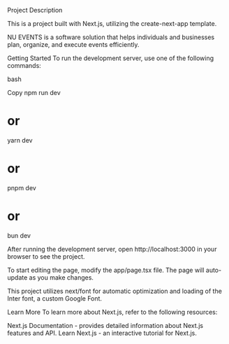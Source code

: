 Project Description

This is a project built with Next.js, utilizing the create-next-app template.

NU EVENTS is a software solution that helps individuals and businesses plan, organize, and execute events efficiently. 

Getting Started
To run the development server, use one of the following commands:

bash

Copy
npm run dev
# or
yarn dev
# or
pnpm dev
# or
bun dev

After running the development server, open http://localhost:3000 in your browser to see the project.

To start editing the page, modify the app/page.tsx file. 
The page will auto-update as you make changes.

This project utilizes next/font for automatic optimization and loading of the Inter font, a custom Google Font.

Learn More
To learn more about Next.js, refer to the following resources:

Next.js Documentation - provides detailed information about Next.js features and API.
Learn Next.js - an interactive tutorial for Next.js.
